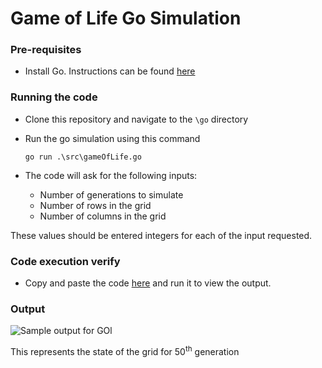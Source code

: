 # Game of Life Go Simulation

### Pre-requisites
 - Install Go. Instructions can be found [here](https://golang.org/dl/)

### Running the code

 - Clone this repository and navigate to the `\go` directory
 - Run the go simulation using this command

      ```
      go run .\src\gameOfLife.go
      ```
 - The code will ask for the following inputs: 
      
     - Number of generations to simulate 
     - Number of rows in the grid
     - Number of columns in the grid
   
These values should be entered integers for each of the input requested.

### Code execution verify

 - Copy and paste the code [here](https://repl.it/) and run it to view the output.

### Output

![Sample output for GOl](https://i.imgur.com/31NyMmx.png)

This represents the state of the grid for 50<sup>th</sup> generation